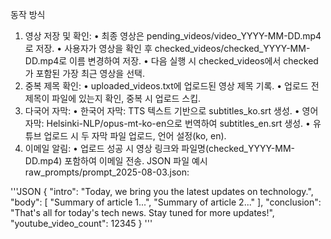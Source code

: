 

동작 방식
1.  영상 저장 및 확인:
	•  최종 영상은 pending_videos/video_YYYY-MM-DD.mp4로 저장.
	•  사용자가 영상을 확인 후 checked_videos/checked_YYYY-MM-DD.mp4로 이름 변경하여 저장.
	•  다음 실행 시 checked_videos에서 checked가 포함된 가장 최근 영상을 선택.
2.  중복 제목 확인:
	•  uploaded_videos.txt에 업로드된 영상 제목 기록.
	•  업로드 전 제목이 파일에 있는지 확인, 중복 시 업로드 스킵.
3.  다국어 자막:
	•  한국어 자막: TTS 텍스트 기반으로 subtitles_ko.srt 생성.
	•  영어 자막: Helsinki-NLP/opus-mt-ko-en으로 번역하여 subtitles_en.srt 생성.
	•  유튜브 업로드 시 두 자막 파일 업로드, 언어 설정(ko, en).
4.  이메일 알림:
	•  업로드 성공 시 영상 링크와 파일명(checked_YYYY-MM-DD.mp4) 포함하여 이메일 전송.
JSON 파일 예시
raw_prompts/prompt_2025-08-03.json:

'''JSON
{
  "intro": "Today, we bring you the latest updates on technology.",
  "body": [
    "Summary of article 1...",
    "Summary of article 2..."
  ],
  "conclusion": "That's all for today's tech news. Stay tuned for more updates!",
  "youtube_video_count": 12345
}
'''



